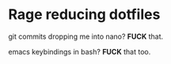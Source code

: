 # Rage reducing dotfiles

git commits dropping me into nano? **FUCK** that.

emacs keybindings in bash? **FUCK** that too.

